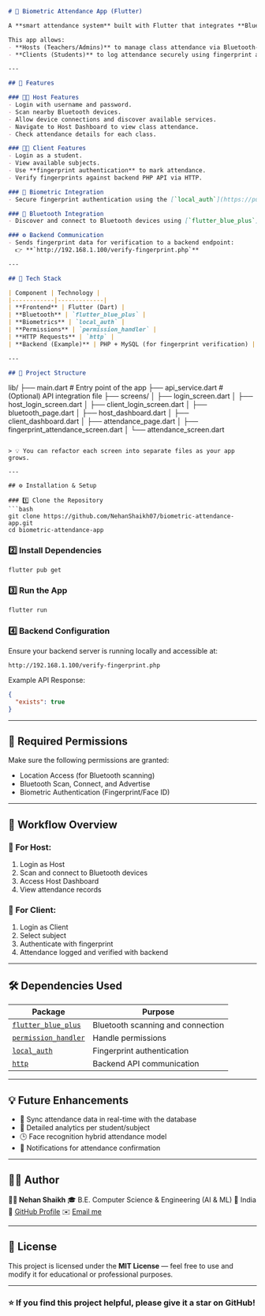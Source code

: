 ```markdown
# 🧠 Biometric Attendance App (Flutter)

A **smart attendance system** built with Flutter that integrates **Bluetooth scanning**, **biometric fingerprint authentication**, and **role-based dashboards** for **Hosts** and **Clients**.  

This app allows:
- **Hosts (Teachers/Admins)** to manage class attendance via Bluetooth-connected devices.
- **Clients (Students)** to log attendance securely using fingerprint authentication.

---

## 🚀 Features

### 👨‍🏫 Host Features
- Login with username and password.
- Scan nearby Bluetooth devices.
- Allow device connections and discover available services.
- Navigate to Host Dashboard to view class attendance.
- Check attendance details for each class.

### 👩‍🎓 Client Features
- Login as a student.
- View available subjects.
- Use **fingerprint authentication** to mark attendance.
- Verify fingerprints against backend PHP API via HTTP.

### 🔐 Biometric Integration
- Secure fingerprint authentication using the [`local_auth`](https://pub.dev/packages/local_auth) Flutter package.

### 📶 Bluetooth Integration
- Discover and connect to Bluetooth devices using [`flutter_blue_plus`](https://pub.dev/packages/flutter_blue_plus).

### ⚙️ Backend Communication
- Sends fingerprint data for verification to a backend endpoint:  
  👉 **`http://192.168.1.100/verify-fingerprint.php`**

---

## 🧩 Tech Stack

| Component | Technology |
|------------|-------------|
| **Frontend** | Flutter (Dart) |
| **Bluetooth** | `flutter_blue_plus` |
| **Biometrics** | `local_auth` |
| **Permissions** | `permission_handler` |
| **HTTP Requests** | `http` |
| **Backend (Example)** | PHP + MySQL (for fingerprint verification) |

---

## 🧱 Project Structure

```

lib/
├── main.dart                # Entry point of the app
├── api_service.dart         # (Optional) API integration file
├── screens/
│   ├── login_screen.dart
│   ├── host_login_screen.dart
│   ├── client_login_screen.dart
│   ├── bluetooth_page.dart
│   ├── host_dashboard.dart
│   ├── client_dashboard.dart
│   ├── attendance_page.dart
│   ├── fingerprint_attendance_screen.dart
│   └── attendance_screen.dart

````

> 💡 You can refactor each screen into separate files as your app grows.

---

## ⚙️ Installation & Setup

### 1️⃣ Clone the Repository
```bash
git clone https://github.com/NehanShaikh07/biometric-attendance-app.git
cd biometric-attendance-app
````

### 2️⃣ Install Dependencies

```bash
flutter pub get
```

### 3️⃣ Run the App

```bash
flutter run
```

### 4️⃣ Backend Configuration

Ensure your backend server is running locally and accessible at:

```
http://192.168.1.100/verify-fingerprint.php
```

Example API Response:

```json
{
  "exists": true
}
```

---

## 📱 Required Permissions

Make sure the following permissions are granted:

* Location Access (for Bluetooth scanning)
* Bluetooth Scan, Connect, and Advertise
* Biometric Authentication (Fingerprint/Face ID)

---

## 🧠 Workflow Overview

### 🔹 For Host:

1. Login as Host
2. Scan and connect to Bluetooth devices
3. Access Host Dashboard
4. View attendance records

### 🔹 For Client:

1. Login as Client
2. Select subject
3. Authenticate with fingerprint
4. Attendance logged and verified with backend

---

## 🛠 Dependencies Used

| Package                                                             | Purpose                           |
| ------------------------------------------------------------------- | --------------------------------- |
| [`flutter_blue_plus`](https://pub.dev/packages/flutter_blue_plus)   | Bluetooth scanning and connection |
| [`permission_handler`](https://pub.dev/packages/permission_handler) | Handle permissions                |
| [`local_auth`](https://pub.dev/packages/local_auth)                 | Fingerprint authentication        |
| [`http`](https://pub.dev/packages/http)                             | Backend API communication         |

---

## 💡 Future Enhancements

* 🔄 Sync attendance data in real-time with the database
* 🧾 Detailed analytics per student/subject
* 🕒 Face recognition hybrid attendance model
* 🔔 Notifications for attendance confirmation

---

## 👨‍💻 Author

**🧑‍💻 Nehan Shaikh**
🎓 B.E. Computer Science & Engineering (AI & ML)
📍 India
🔗 [GitHub Profile](https://github.com/NehanShaikh)
✉️ [Email me](mailto:nehanshaikh07@gmail.com)

---

## 🪪 License

This project is licensed under the **MIT License** — feel free to use and modify it for educational or professional purposes.

---

### ⭐ If you find this project helpful, please give it a star on GitHub!
